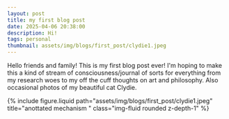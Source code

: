 ```yaml
---
layout: post
title: my first blog post
date: 2025-04-06 20:38:00
description: Hi!
tags: personal
thumbnail: assets/img/blogs/first_post/clydie1.jpeg
---
```


<div class='row'>
    <div class="col-sm-8 mt-3 mt-md-0">
    <p>
    Hello friends and family! This is my first blog post ever! I'm hoping to make this a kind of stream of consciousness/journal of sorts for everything from my research woes to my off the cuff thoughts on art and philosophy. Also occasional photos of my beautiful cat Clydie.</p>
    </div>
    <div class="col-sm-4 mt-3 mt-md-0">
    {% include figure.liquid path="assets/img/blogs/first_post/clydie1.jpeg" title="anottated mechanism " class="img-fluid rounded z-depth-1" %}
    </div>
</div>